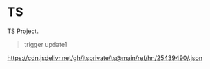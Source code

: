 # TS

TS Project.

> trigger update1

https://cdn.jsdelivr.net/gh/itsprivate/ts@main/ref/hn/25439490/.json
